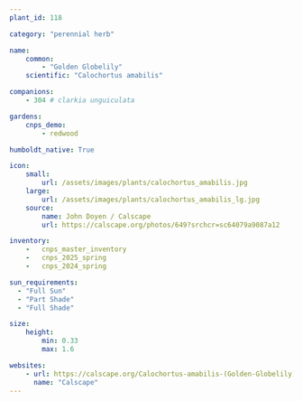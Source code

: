 ```yaml
---
plant_id: 118

category: "perennial herb"

name: 
    common: 
        - "Golden Globelily"  
    scientific: "Calochortus amabilis"  

companions: 
    - 304 # clarkia unguiculata 

gardens:
    cnps_demo:
        - redwood

humboldt_native: True

icon: 
    small: 
        url: /assets/images/plants/calochortus_amabilis.jpg 
    large: 
        url: /assets/images/plants/calochortus_amabilis_lg.jpg 
    source: 
        name: John Doyen / Calscape 
        url: https://calscape.org/photos/649?srchcr=sc64079a9087a12 

inventory: 
    -   cnps_master_inventory
    -   cnps_2025_spring
    -   cnps_2024_spring

sun_requirements:
  - "Full Sun"
  - "Part Shade"
  - "Full Shade"

size:
    height: 
        min: 0.33
        max: 1.6

websites:
    - url: https://calscape.org/Calochortus-amabilis-(Golden-Globelily) 
      name: "Calscape"
---
```

